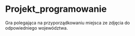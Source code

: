 # Projekt_programowanie
Gra polegająca na przyporządkowaniu miejsca ze zdjęcia do odpowiedniego województwa.
